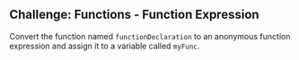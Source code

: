 ## Challenge: Functions - Function Expression

Convert the function named `functionDeclaration` to an anonymous function expression and assign it to a variable called `myFunc`.